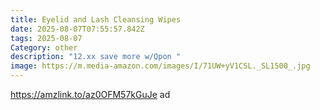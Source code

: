 ```yaml
---
title: Eyelid and Lash Cleansing Wipes
date: 2025-08-07T07:55:57.842Z
tags: 2025-08-07
Category: other
description: "12.xx save more w/Qpon "
image: https://m.media-amazon.com/images/I/71UW+yV1CSL._SL1500_.jpg
---
```

https://amzlink.to/az0OFM57kGuJe ad